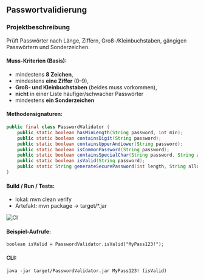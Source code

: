 ## Passwortvalidierung

### Projektbeschreibung

Prüft Passwörter nach Länge, Ziffern, Groß-/Kleinbuchstaben, gängigen Passwörtern und Sonderzeichen.

#### Muss-Kriterien (Basis):
- mindestens **8 Zeichen**,
- mindestens **eine Ziffer** (0–9),
- **Groß- und Kleinbuchstaben** (beides muss vorkommen),
- **nicht** in einer Liste häufiger/schwacher Passwörter
- mindestens **ein Sonderzeichen**

#### Methodensignaturen:

```java
public final class PasswordValidator {
    public static boolean hasMinLength(String password, int min);
    public static boolean containsDigit(String password);
    public static boolean containsUpperAndLower(String password);
    public static boolean isCommonPassword(String password);
    public static boolean containsSpecialChar(String password, String allowed);
    public static boolean isValid(String password);
    public static String generateSecurePassword(int length, String allowedSpecials);
}
```
#### Build / Run / Tests:

- lokal: mvn clean verify
- Artefakt: mvn package → target/*.jar

![CI](https://github.com/malek15b/password-validation-java/actions/workflows/maven.yml/badge.svg)

#### Beispiel-Aufrufe:

```
boolean isValid = PasswordValidator.isValid("MyPass123!");
```
#### CLI:

```
java -jar target/PasswordValidator.jar MyPass123! (isValid)
```